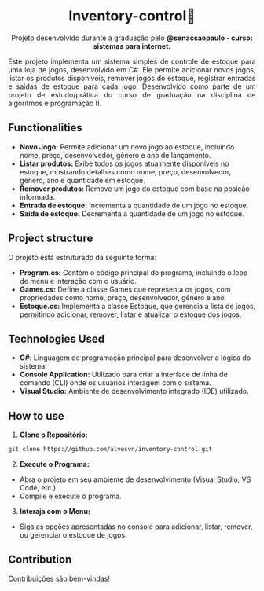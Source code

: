 <h1 align="center">Inventory-control📝</h1>

<p align="center">Projeto desenvolvido durante a graduação pelo <b>@senacsaopaulo - curso: sistemas para internet.</b></p>
<p align="justify">Este projeto implementa um sistema simples de controle de estoque para uma loja de jogos, desenvolvido em C#. Ele permite adicionar novos jogos, listar os produtos disponíveis, remover jogos do estoque, registrar entradas e saídas de estoque para cada jogo. Desenvolvido como parte de um projeto de estudo/prática do curso de graduação na disciplina de algoritmos e programação II. </p>




## Functionalities

- <strong>Novo Jogo:</strong> Permite adicionar um novo jogo ao estoque, incluindo nome, preço, desenvolvedor, gênero e ano de lançamento.
- <strong>Listar produtos:</strong> Exibe todos os jogos atualmente disponíveis no estoque, mostrando detalhes como nome, preço, desenvolvedor, gênero, ano e quantidade em estoque.
- <strong>Remover produtos:</strong> Remove um jogo do estoque com base na posição informada.
- <strong>Entrada de estoque:</strong> Incrementa a quantidade de um jogo no estoque.
- <strong>Saída de estoque:</strong> Decrementa a quantidade de um jogo no estoque.

## Project structure

O projeto está estruturado da seguinte forma:

- <strong>Program.cs:</strong> Contém o código principal do programa, incluindo o loop de menu e interação com o usuário.
- <strong>Games.cs:</strong> Define a classe Games que representa os jogos, com propriedades como nome, preço, desenvolvedor, gênero e ano.
- <strong>Estoque.cs:</strong> Implementa a classe Estoque, que gerencia a lista de jogos, permitindo adicionar, remover, listar e atualizar o estoque dos jogos.

## Technologies Used
- <strong>C#:</strong> Linguagem de programação principal para desenvolver a lógica do sistema.
- <strong>Console Application:</strong> Utilizado para criar a interface de linha de comando (CLI) onde os usuários interagem com o sistema.
- <strong>Visual Studio:</strong> Ambiente de desenvolvimento integrado (IDE) utilizado.


## How to use

1. <strong>Clone o Repositório:</strong>
```bash
git clone https://github.com/alvesvn/inventory-control.git
```

2. <strong>Execute o Programa:</strong>
- Abra o projeto em seu ambiente de desenvolvimento (Visual Studio, VS Code, etc.).
- Compile e execute o programa.

3. <strong>Interaja com o Menu:</strong>
- Siga as opções apresentadas no console para adicionar, listar, remover, ou gerenciar o estoque de jogos.

 ## Contribution

Contribuições são bem-vindas! 
